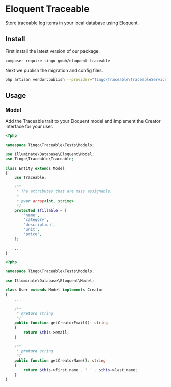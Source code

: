 # Eloquent Traceable

Store traceable log items in your local database using Eloquent.

## Install

First install the latest version of our package.
```bash
composer require tingo-gmbh/eloquent-traceable
```

Next we publish the migration and config files.
```bash
php artisan vendor:publish --provider="Tingo\Traceable\TraceableServiceProvider" --tag="migrations"
```

## Usage

### Model
Add the Traceable trait to your Eloquent model and implement the Creator interface for your user.

```php
<?php

namespace Tingo\Traceable\Tests\Models;

use Illuminate\Database\Eloquent\Model;
use Tingo\Traceable\Traceable;

class Entity extends Model
{
    use Traceable;

    /**
     * The attributes that are mass assignable.
     *
     * @var array<int, string>
     */
    protected $fillable = [
        'name',
        'category',
        'description',
        'unit',
        'price',
    ];
    
    ...
}
```

```php
<?php

namespace Tingo\Traceable\Tests\Models;

use Illuminate\Database\Eloquent\Model;

class User extends Model implements Creator
{
    ...
    
    /**
     * @return string
     */
    public function getCreatorEmail(): string
    {
        return $this->email;
    }

    /**
     * @return string
     */
    public function getCreatorName(): string
    {
        return $this->first_name . ' ' . $this->last_name;
    }
}
```